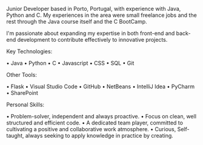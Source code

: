 Junior Developer based in Porto, Portugal, with experience with Java, Python and C. My experiences in the area were small freelance jobs and the rest through the Java course itself and the C BootCamp.

I'm passionate about expanding my expertise in both front-end and back-end development to contribute effectively to innovative projects.

Key Technologies:

• Java
• Python
• C
• Javascript
• CSS
• SQL
• Git

Other Tools:

• Flask
• Visual Studio Code
• GitHub
• NetBeans
• IntelliJ Idea
• PyCharm
• SharePoint

Personal Skills:

• Problem-solver, independent and always proactive.
• Focus on clean, well structured and efficient code.
• A dedicated team player, committed to cultivating a positive and collaborative work atmosphere.
• Curious, Self-taught, always seeking to apply knowledge in practice by creating.
